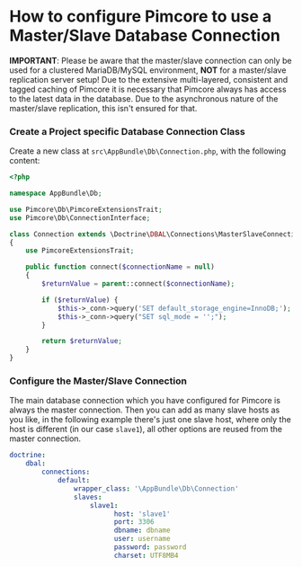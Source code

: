 
# How to configure Pimcore to use a Master/Slave Database Connection 
**IMPORTANT**: Please be aware that the master/slave connection can only be used for a clustered MariaDB/MySQL environment, **NOT** 
for a master/slave replication server setup! Due to the extensive multi-layered, consistent and tagged caching of Pimcore
it is necessary that Pimcore always has access to the latest data in the database. Due to the asynchronous nature 
of the master/slave replication, this isn't ensured for that. 

### Create a Project specific Database Connection Class 

Create a new class at `src\AppBundle\Db\Connection.php`, with the following content: 

```php
<?php

namespace AppBundle\Db;

use Pimcore\Db\PimcoreExtensionsTrait;
use Pimcore\Db\ConnectionInterface;

class Connection extends \Doctrine\DBAL\Connections\MasterSlaveConnection implements ConnectionInterface
{
    use PimcoreExtensionsTrait;

    public function connect($connectionName = null)
    {
        $returnValue = parent::connect($connectionName);

        if ($returnValue) {
            $this->_conn->query('SET default_storage_engine=InnoDB;');
            $this->_conn->query("SET sql_mode = '';");
        }

        return $returnValue;
    }
}
```


### Configure the Master/Slave Connection

The main database connection which you have configured for Pimcore is always the master connection. 
Then you can add as many slave hosts as you like, in the following example there's just one slave host, 
where only the host is different (in our case `slave1`), all other options are reused from the master connection. 

```yml 
doctrine:
    dbal:
        connections:
            default:
                wrapper_class: '\AppBundle\Db\Connection'
                slaves:
                    slave1:
                          host: 'slave1'
                          port: 3306
                          dbname: dbname
                          user: username
                          password: password
                          charset: UTF8MB4
```